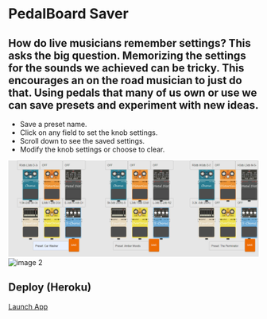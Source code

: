 # PedalBoard Saver

## How do live musicians remember settings? This asks the big question. Memorizing the settings for the sounds we achieved can be tricky. This encourages an on the road musician to just do that. Using pedals that many of us own or use we can save presets and experiment with new ideas. 

* Save a preset name.
* Click on any field to set the knob settings.
* Scroll down to see the saved settings.
* Modify the knob settings or choose to clear.

![image 1](./demo/expedal.png) 
![image 2](./demo/pedalshow.gif) 


## Deploy (Heroku)

<a href="https://polar-fortress-83075.herokuapp.com/"
target="_blank">Launch App</a>

